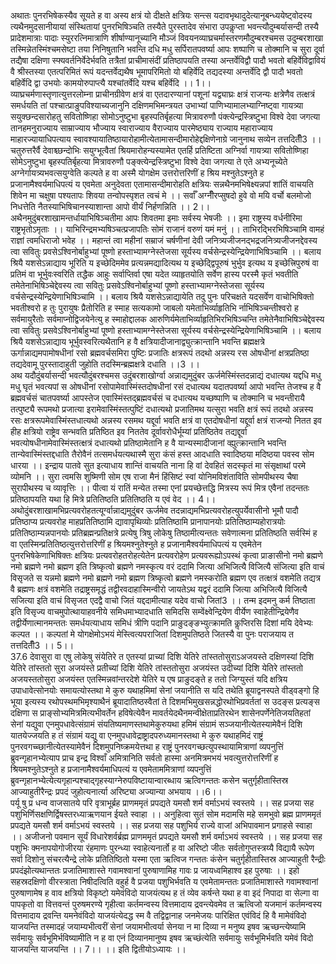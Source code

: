 

  
अथातः पुनरभिषेकस्यैव सूयते ह वा अस्य क्षत्रं यो दीक्षते क्षत्रियः सन्त्स यदावभृथादुदेत्यानूबन्ध्ययेष्ट्वोदस्य त्यथैनमुदसानीयायां संस्थितायां पुनरभिषिञ्चति तस्यैते पुरस्तादेव संभारा उपकॢप्ता भवन्त्यौदुम्बर्यासन्दी तस्यै प्रादेशमात्राः पादाः स्युररत्निमात्राणि शीर्षाण्यानूच्यानि मौञ्जं विवयनव्याघ्रचर्मास्तरणमौदुम्बरश्चमस उदुम्बरशाखा तस्मिन्नेतस्मिंश्चमसेष्टा तया निनिषुतानि भवन्ति दधि मधु सर्पिरातपवर्ष्या आपः शष्पाणि च तोक्मानि च सुरा दूर्वा तद्यैषा दक्षिणा स्फ्यवर्तनिर्वेदेर्भवति तत्रैतां प्राचीमासंदीं प्रतिष्ठापयति तस्या अन्तर्वेविद्वौ पादौ भवतो बहिर्वेविद्वावियं वै श्रीस्तस्या एतत्परिमितं रूपं यदन्तर्वेद्यथैष भूमापरिमितो यो बहिर्वेदि तद्यदस्या अन्तर्वेदि द्वौ पादौ भवतो बहिर्वेदि द्वा उभयोः कामयोरुपाप्त्यै यश्चांतर्वेदि यश्च बहिर्वेदि ।। 1।।  
व्याघ्रचर्मणास्तृणात्युत्तरलोम्ना प्राचीनग्रीवेण क्षत्रं वा एतदारण्यानां पशूनां यद्व्याघ्रः क्षत्रं राजन्यः क्षत्रेणैव तत्क्षत्रं समर्धयति तां पश्चात्प्राङुपविश्याच्यजानुनि दक्षिणमभिमन्त्रयत उभाभ्यां पाणिभ्यामालभ्याग्निष्ट्वा गायत्र्या सयुक्छन्दसारोहतु सवितोष्णिहा सोमोऽनुष्टुभा बृहस्पतिर्बृहत्या मित्रावरुणौ पंक्त्येन्द्रस्त्रिष्टुभा विश्वे देवा जगत्या तानहमनुराज्याय साम्राज्याय भौज्याय स्वाराज्याय वैराज्याय पारमेष्ठ्याय राज्याय महाराज्याय माहारज्यायाधिपत्याय स्वावश्यायातिष्ठायारोहामीत्येतामासन्दीमारोहेद्दक्षिणेनाग्रे जानुनाथ सव्येन तत्तदितीँ3 ।। चतुरुत्तरैर्वै देवाश्च्छन्दोभिः सयुग्भूत्वैतां श्रियमारोहन्यस्यामेत एतर्हि प्रतिष्टिता अग्निर्वा गायत्र्या सवितोष्णिहा सोमेऽनुष्टुभा बृहस्पतिर्बृहत्या मित्रावरुणौ पङ्क्त्येन्द्रस्त्रिष्टुभा विश्वे देवा जगत्या ते एते अभ्यनूच्येते अग्नेर्गायत्र्यभवत्सयुग्वेति कल्पते ह वा अस्मै योगक्षेम उत्तरोत्तरिणीं ह श्रिय मश्नुतेऽश्नुते ह प्रजानामैश्वर्यमाधिपत्यं य एवमेता अनुदेवता एतामासन्दीमारोहति क्षत्रियः सन्नथैनमभिषेक्ष्यन्नपां शांतिं वाचयति शिवेन मा चक्षुषा पश्यतापः शिवया तन्वोपस्पृशत त्वचं मे ।। सर्वाँ अग्नीँरप्सुषदो हुवे वो मयि वर्चो बलमोजो निधत्तेति नैतस्याभिषिचानस्याशान्ता आपो वीर्यं निर्हणन्निति ।। 2।।  
अथैनमुदुंबरशाखामन्तर्धायाभिषिञ्चतीमा आपः शिवतमा इमाः सर्वस्य भेषजीः ।। इमा राष्ट्रस्य वर्धनीरिमा राष्ट्रभृतोऽमृताः ।। याभिरिन्द्रमभ्यषिञ्चत्प्रजापतिः सोमं राजानं वरुणं यमं मनुं ।। ताभिरद्भिरभिषिञ्चामि वामहं राज्ञां त्वमधिराजो भवेह ।। महान्तं त्वा महीनां सम्राजं चर्षणीनां देवी जनित्र्यजीजनद्भद्रजनित्र्यजीजनद्देवस्य त्वा सवितुः प्रवसेऽश्विनोर्बाहुभ्यां पूष्णो हस्ताभ्यामग्नेस्तेजसा सूर्यस्य वर्चसेन्द्रस्येन्द्रियेणाभिषिञ्चामि ।। बलाय श्रियै यशसेऽन्नाद्याय भूरिति य इच्छेदिममेव प्रत्यन्नमद्यादित्यथ य इच्छेद्द्विपूरुषं भुर्भुव इत्यथ य इच्छेत्त्रिपुरुषं वा प्रतिमं वा भूर्भुवःस्वरिति तद्धैक आहुः सर्वाप्तिर्वा एषा यदेत व्याहृतयोति सर्वेण हास्य परस्मै कृतं भवतीति तमेतेनाभिषिञ्चेद्देवस्य त्वा सवितुः प्रसवेऽश्विनोर्बाहुभ्यां पूष्णो हस्ताभ्यामग्नेस्तेजसा सूर्यस्य वर्चसेन्द्रस्येन्द्रियेणाभिषिञ्चामि ।। बलाय श्रियै यशसेऽन्नाद्यायेति तदु पुनः परिचक्षते यदसर्वेण वाचोभिषिक्तो भवतीश्वरो ह तुः पुरायुषः प्रैतोरिति ह स्माह सत्यकामो जाबलो यमेताभिर्व्याहृतिभि र्नाभिषिञ्चन्तीश्वरो ह सर्वमायुरैतोः सर्वमाप्नोद्विजयेनेत्यु ह स्माहोद्दालक आरुणिर्यमेताभिर्व्याहृतिभिरभिषिञ्चन्ति तमेतेनैवाभिषिञ्चेद्देवस्य त्वा सवितुः प्रसवेऽश्विनोर्बाहुभ्यां पूष्णो हस्ताभ्यामग्नेस्तेजसा सूर्यस्य वर्चसेन्द्रस्येन्द्रियेणाभिषिञ्चामि ।। बलाय श्रियै यशसेऽन्नाद्याय भूर्भुवस्वरित्यथैतानि ह वै क्षत्रियादीजानाद्व्युत्क्रान्तानि भवन्ति ब्रह्मक्षत्रे ऊर्गान्नाद्यमपामोषधीनां रसो ब्रह्मवर्चसमिरा पुष्टिः प्रजातिः क्षत्ररूपं तदथो अन्नस्य रस ओषधीनां क्षत्रप्रतिष्ठा तद्यदेवामू पुरस्तादाहुती जुहोति तदस्मिन्ब्रह्मक्षत्रे दधाति ।।3 ।।  
अथ यदौदुंबर्यासन्दी भवत्यौदुंबरश्चमस उदुंबरशाखोर्ग्वा अन्नाद्यमुदुंबर ऊर्जमेस्मिंस्तदन्नाद्यं दधात्यथ यद्दधि मधु मधु घृतं भवत्यपां स ओषधीनां रसोपामेवास्मिंस्तदोषधीनां रसं दधात्यथ यदातपवर्ष्या आपो भवन्ति तेजश्च ह वै ब्रह्मवर्चसं चातपवर्ष्या आपस्तेज एवास्मिंस्तद्ब्रह्मवर्चसं च दधात्यथ यच्छष्पाणि च तोक्मानि च भवन्तीरायै तत्पुष्ट्यै रूपमथो प्रजात्या इरामेवास्मिंस्तत्पुष्टिं दधात्यथो प्रजातिमथ यत्सुरा भवति क्षत्रं रूपं तदथो अन्नस्य रसः क्षत्ररूपमेवास्मिंस्तधात्यथो अन्नस्य रसमथ यद्दूर्वा भवति क्षत्रं वा एतदोषधीनां यद्दूर्वा क्षत्रं राजन्यो नितत इव हीह क्षत्रियो राष्ट्रेव सन्भवति प्रतिष्ठित इव निततेव दूर्वावरोधैर्भूम्यां प्रतिष्ठितेव तद्यद्दूर्वा भवत्योषधीनामेवास्मिंस्तत्क्षत्रं दधात्यथो प्रतिष्ठामेतानि ह वै यान्यस्मादीजानां व्ह्युत्क्रान्तानि भवन्ति तान्येवास्मिंस्तद्दधाति तैरोवैनं तत्समर्धयत्यथास्मै सुरा कंसं हस्त आदधाति स्वादिष्ठया मदिष्ठया पवस्व सोम धारया ।। इन्द्राय पातवे सुत इत्याधाय शान्तिं वाचयति नाना हि वां देवहितं सदस्कृतं मा संसृक्षाथां परमे व्योमनि ।। सुरा त्वमसि शुष्मिणी सोम एष राजा मैनं हिंसिष्टं स्वां योनिमविशंताविति सोमपीथस्य चैषा सुरापीथस्य च व्यावृत्तिः ।। पीत्वा यं रातिं मन्येत तस्मा एनां प्रयच्छेत्तद्धि मित्रस्य रूपं मित्र एवैनां तदन्ततः प्रतिष्ठापयति यथा हि मित्रे प्रतितिष्ठति प्रतितिष्ठति य एवं वेद ।। 4।।  
अथोदुंबरशाखामभिप्रत्यवरोहतत्यूर्ग्वान्नाद्यमुदुंबर ऊर्जमेव तदन्नाद्यमभिप्रत्यवरोहत्युपर्येवासीनो भूमौ पादौ प्रतिष्ठाप्य प्रत्यवरोह माहप्रतितिष्ठामि द्यावापृथिव्योः प्रतितिष्ठामि प्रानापानयोः प्रतितिष्ठाम्यहोरात्रयोः प्रतितिष्ठाम्यन्नपानयोः प्रतिब्रह्मन्प्रतिक्षत्रे प्रत्येषु त्रिषु लोकेषु तिष्ठामीत्यन्ततः सवेणात्मना प्रतितिष्ठति सर्वस्मिं ह वा एतस्मिन्प्रतितिष्ठत्युत्तरोत्तरिणीं ह श्रियमश्नुतेश्नुते ह प्रजानामैश्वर्यमाधिपत्यं य एवमेतेन पुनरभिषेकेणाभिषिक्तः क्षत्रियः प्रत्यवरोहतरोहत्येतेन प्रत्यवरोहेण प्रत्यवरूह्योऽपस्थं कृत्वा प्राङासीनो नमो ब्रह्मणे नमो ब्रह्मणे नमो ब्रह्मण इति त्रिष्कृत्वो ब्रह्मणे नमस्कृत्य वरं ददामि जित्या अभिजित्यै विजित्यै संजित्या इति वाचं विसृजते स यन्नमो ब्रह्मणे नमो ब्रह्मणे नमो ब्रह्मण त्रिष्कृत्वो ब्रह्मणे नमस्करोति ब्रह्मण एव तत्क्षत्रं वशमेति तद्यत्र वै ब्रह्मणः क्षत्रं वशमेति तद्राष्ट्रसमृद्धं तद्वीरवदाहास्मिन्वीरो जायतेऽथ यद्वरं ददामि जित्या अभिजित्यै विजित्यै सजित्या इति वाचं विसृजत एदद्वै वाचो जितं यद्ददामीत्याह यदेव वाचो जितां3 ।। तन्म इदमनु कर्म तिष्ठाता इति विसृज्य वाचमुपोत्थायाहवनीये समिधमाभ्यादधाति समिदसि सम्वेंक्ष्वेन्द्रियेण वीर्येण स्वाहेतीन्द्रियेणैव तद्वीर्येणात्मानमन्ततः समर्धयत्याधाय समिधं त्रीणि पदानि प्राङुदङ्ङभ्युत्क्रामति कॢप्तिरसि दिशां मयि देवेभ्यः कल्पत ।। कल्पतां मे योगक्षेमोऽभयं मेस्त्वित्यपराजितां दिशमुपतिष्ठते जितस्यै वा पुनः पराजयाय त तत्तदितीँ3 ।। 5।।  
37.6 देवासुरा वा एषु लोकेषु संयेतिरे त एतस्यां प्राच्यां दिशि येतिरे तांस्ततोसुराऽअजयस्ते दक्षिणस्यां दिशि येतिरे तांस्ततो सुरा अजयंस्ते प्रतीच्यां दिशि येतिरे तांस्ततोसुरा अजयंस्त उदीच्यां दिशि येतिरे तांस्ततो अजयस्ततोसुरा अजयंस्त एतस्मिन्नवांन्तरदेशे येतिरे य एष प्राङुदङ्ते ह ततो जिग्युस्तं यदि क्षत्रिय उपाधावेत्सोनयोः समायत्योस्तथा मे कुरु यथाहमिमां सेनां जयानीति स यदि तथेति ब्रूयाद्वनस्पते वीड्वङ्गो हि भूया इत्यस्य रथोपस्थमभिमृश्याथैनं ब्रूयादातिष्ठस्वैतां ते दिशमभिमुखसन्नद्धोरथोभिप्रवर्ततां स उदङ्स प्रत्यङ्स दक्षिणा स प्राङ्सोभ्यमित्रमित्यभीवर्तेन हविषेत्येवैन मावर्तयेदथैनमन्वीक्षेताप्रतिरथेन शासेनपर्णेनेतिजयतिहतां सेनां यद्युवा एनमुपधावेत्संग्रामं संयतिष्यमाणस्तथामेकुरुयथा हमिमं संग्रामं सञ्जयानीत्येतस्यामेवैनं दिशि यातयेज्जयति ह तं संग्रामं यद्यु वा एनमुपधावेद्राष्ट्रादपरुध्यमानस्तथा मे कुरु यथाहमिदं राष्ट्रं पुनरवगच्च्छानीत्येतस्यामेवैनं दिशमुपनिष्क्रमयेत्तथा ह राष्ट्रं पुनरवगच्छत्युपस्थायामित्राणां व्यपनुत्तिं ब्रुवन्गृहानभ्येत्याप प्राच इन्द्र विश्वाँ अमित्रानिति सर्वतो हास्मा अनमित्रमभयं भवत्युत्तरोत्तरिणीं ह श्रियमश्नुतेऽश्नुते ह प्रजानामैश्वर्यमाधिपत्यं य एवमेताममित्राणां व्यपनुत्तिं ब्रुवन्गृहानभ्येत्येत्यगृहान्पश्चाद्गृहस्याग्नेरुपविष्टायान्वारब्धाय ऋत्विगन्ततः कसेन चतुर्गृहीतास्तिस्र आज्याहुतीरैन्द्रः प्रपदं जुहोत्यनार्त्या अरिष्ट्या अज्यान्या अभयाय ।।6।।  
पर्यू षु प्र धन्व वाजसातये परि वृत्राभूर्ब्रह प्राणममृतं प्रपद्यते यमसौ शर्म वर्माऽभयं स्वस्तये ।। सह प्रजया सह पशुभिर्णिसक्षणिर्द्विषस्तरध्याऋणयान ईयते स्वाहा ।। अनुहित्वा सुतं सोम मदामसि महे समभुवो ब्रह्म प्राणममृतं प्रपद्यते यमसौ शर्म वर्माऽभयं स्वस्तये ।। सह प्रजया सह पशुभिर्य राज्ये वाजां अभिपावमान प्रगाहसे स्वाहा ।। अजीजनो पवमान सूर्यं विधारेशर्वर्ब्रह्म प्राणममृतं प्रपद्यते यमसौ शर्म वर्माऽभयं स्वस्तये ।। सह प्रजया सह पशुभिः क्मनापयोगोजीरया रंहमाणः पुरन्ध्या स्वाहेत्यनार्तो ह वा अरिष्टो जीतः सर्वतोगुप्तस्त्रय्यै विद्यायै रूपेण सर्वा दिशोनु संचरत्यैन्द्रे लोके प्रतितिष्ठितो यस्मा एता ऋत्विज गन्ततः कंसेन चतुर्गृहीतास्तिस्र आज्याहुती रैन्द्रीः प्रपदंझोत्यथान्ततः प्रजातिमाशास्ते गवामश्वानां पुरुषाणामिह गावः प्र जायध्वमिहाश्व इह पुरुषाः ।। इहो सहस्रदक्षिणो वीरस्त्राता निषीदत्विति वहुर्ह वै प्रजया पशुभिर्भवति य एवमेतामन्ततः प्रजातिमाशास्ते गवामश्वानां पुरुषाणामेष ह वाव क्षत्रियो विकृष्टो यमेवंविदो याजयंत्यथ ह तं व्येव कर्षन्ते यथा ह वा इदं निपादा वा सेल्गा वा पापकृतो वा वित्तवन्तं पुरुषमरण्ये गृहीत्वा कर्तमन्वस्य वित्तमादाय द्रवन्त्येवमेव त ऋत्विजो यजमानं कर्तमन्वस्य वित्तमादाय द्रवन्ति यमनेवंविदो याजयंत्येदद्ध स्म वै तद्विद्वानाह जनमेजयः पारिक्षित एवंविदं हि वै मामेवंविदो याजयन्ति तस्मादहं जयाम्यभीत्वरीं सेनां जयामभीत्वर्या सेनया न मा दिव्या न मनुष्य इषव ऋच्छन्त्येष्यामि सर्वमायुः सर्वभूमिर्भविष्यामीति न ह वा एनं दिव्यानमानुष्य इषव ऋच्छंत्येति सर्वमायुः सर्वभूमिर्भवति यमेवं विदो याजयन्ति याजयन्ति ।। 7।। ।। इति द्वितीयोऽध्यायः ।।  
